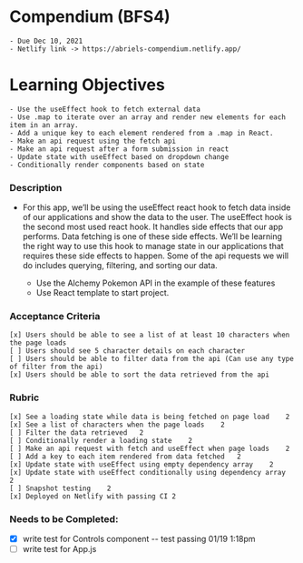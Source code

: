 # Compendium (BFS4)
    - Due Dec 10, 2021
    - Netlify link -> https://abriels-compendium.netlify.app/
# Learning Objectives

    - Use the useEffect hook to fetch external data
    - Use .map to iterate over an array and render new elements for each item in an array.
    - Add a unique key to each element rendered from a .map in React.
    - Make an api request using the fetch api
    - Make an api request after a form submission in react
    - Update state with useEffect based on dropdown change
    - Conditionally render components based on state
### Description
* For this app, we’ll be using the useEffect react hook to fetch data inside of our applications and show the data to the user. The useEffect hook is the second most used react hook. It handles side effects that our app performs. Data fetching is one of these side effects. We’ll be learning the right way to use this hook to manage state in our applications that requires these side effects to happen. Some of the api requests we will do includes querying, filtering, and sorting our data.

    - Use the Alchemy Pokemon API in the example of these features
    - Use React template to start project.
### Acceptance Criteria
    [x] Users should be able to see a list of at least 10 characters when the page loads
    [ ] Users should see 5 character details on each character
    [ ] Users should be able to filter data from the api (Can use any type of filter from the api)
    [x] Users should be able to sort the data retrieved from the api
### Rubric
    [x] See a loading state while data is being fetched on page load	2
    [x] See a list of characters when the page loads	2
    [ ] Filter the data retrieved	2
    [ ] Conditionally render a loading state	2
    [ ] Make an api request with fetch and useEffect when page loads	2
    [ ] Add a key to each item rendered from data fetched	2
    [x] Update state with useEffect using empty dependency array	2
    [x] Update state with useEffect conditionally using dependency array	2
    [ ] Snapshot testing	2
    [x] Deployed on Netlify with passing CI	2


### Needs to be Completed:
- [x] write test for Controls component -- test passing 01/19 1:18pm
- [ ] write test for App.js